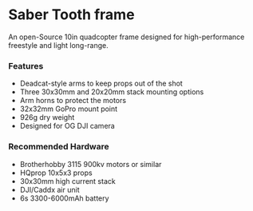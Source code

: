 # Saber Tooth frame
An open-Source 10in quadcopter frame designed for high-performance freestyle and light long-range.

### Features
- Deadcat-style arms to keep props out of the shot
- Three 30x30mm and 20x20mm stack mounting options
- Arm horns to protect the motors
- 32x32mm GoPro mount point
- 926g dry weight
- Designed for OG DJI camera

### Recommended Hardware
- Brotherhobby 3115 900kv motors or similar
- HQprop 10x5x3 props
- 30x30mm high current stack
- DJI/Caddx air unit
- 6s 3300-6000mAh battery
